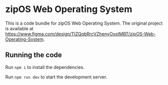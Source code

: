 
  # zipOS Web Operating System

  This is a code bundle for zipOS Web Operating System. The original project is available at https://www.figma.com/design/TIZQqbRrcVZhenyOxstMBT/zipOS-Web-Operating-System.

  ## Running the code

  Run `npm i` to install the dependencies.

  Run `npm run dev` to start the development server.
  